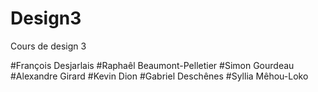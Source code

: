 Design3
=======

Cours de design 3

#François Desjarlais
#Raphaêl Beaumont-Pelletier
#Simon Gourdeau
#Alexandre Girard
#Kevin Dion
#Gabriel Deschênes
#Syllia Mêhou-Loko
